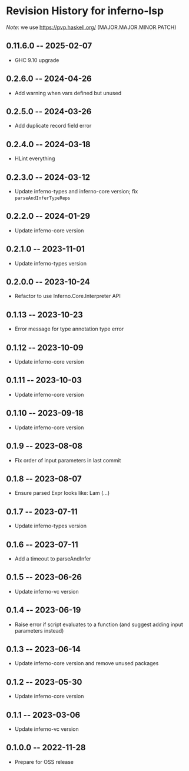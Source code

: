 # Revision History for inferno-lsp
*Note*: we use https://pvp.haskell.org/ (MAJOR.MAJOR.MINOR.PATCH)

## 0.11.6.0 -- 2025-02-07
* GHC 9.10 upgrade

## 0.2.6.0 -- 2024-04-26
* Add warning when vars defined but unused

## 0.2.5.0 -- 2024-03-26
* Add duplicate record field error

## 0.2.4.0 -- 2024-03-18
* HLint everything

## 0.2.3.0 -- 2024-03-12
* Update inferno-types and inferno-core version; fix `parseAndInferTypeReps`

## 0.2.2.0 -- 2024-01-29
* Update inferno-core version

## 0.2.1.0 -- 2023-11-01
* Update inferno-types version

## 0.2.0.0 -- 2023-10-24
* Refactor to use Inferno.Core.Interpreter API

## 0.1.13 -- 2023-10-23
* Error message for type annotation type error

## 0.1.12 -- 2023-10-09
* Update inferno-core version

## 0.1.11 -- 2023-10-03
* Update inferno-core version

## 0.1.10 -- 2023-09-18
* Update inferno-core version

## 0.1.9 -- 2023-08-08
* Fix order of input parameters in last commit

## 0.1.8 -- 2023-08-07
* Ensure parsed Expr looks like: Lam (...)

## 0.1.7 -- 2023-07-11
* Update inferno-types version

## 0.1.6 -- 2023-07-11
* Add a timeout to parseAndInfer

## 0.1.5 -- 2023-06-26
* Update inferno-vc version

## 0.1.4 -- 2023-06-19
* Raise error if script evaluates to a function (and suggest adding input parameters instead)

## 0.1.3 -- 2023-06-14
* Update inferno-core version and remove unused packages

## 0.1.2 -- 2023-05-30
* Update inferno-core version

## 0.1.1 -- 2023-03-06
* Update inferno-vc version

## 0.1.0.0 -- 2022-11-28
* Prepare for OSS release

